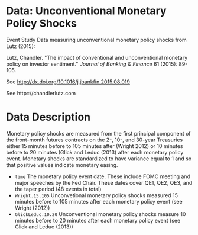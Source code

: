 # Data: Unconventional Monetary Policy Shocks

Event Study Data measuring unconventional monetary policy shocks 
from Lutz (2015):

Lutz, Chandler. "The impact of conventional and unconventional
monetary policy on investor sentiment." *Journal of Banking & Finance*
61 (2015): 89-105.

See http://dx.doi.org/10.1016/j.jbankfin.2015.08.019

See http:://chandlerlutz.com 

# Data Description 

Monetary policy shocks are measured from the first principal component
of the front-month futures contracts on the 2-, 10-, and 30-year
Treasuries either 15 minutes before to 105 minutes after (Wright 2012)
or 10 minutes before to 20 minutes (Glick and Leduc (2013) after each
monetary policy event. Monetary shocks are standardized to have
variance equal to 1 and so that positive values indicate monetary
easing. 

* `time` The monetary policy event date. These include FOMC meeting
  and major speeches by the Fed Chair. These dates cover QE1, QE2,
  QE3, and the taper period (48 events in total)
* `Wright.15.105` Unconvetional monetary policy shocks measured 15
  minutes before to 105 minutes after each monetary policy event (see
  Wright (2012))
* `GlickLeduc.10.20` Unconventional monetary policy shocks measure 10
  minutes before to 20 minutes after each monetary policy event (see
  Glick and Leduc (2013))
  

